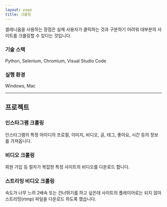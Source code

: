 ```yaml
---
layout: page
title: 크롤링
---
```


셀레니움을 사용하는 장점은 실제 사용자가 클릭하는 것과 구분하기 어려워 대부분의 사이트를 크롤링할 수 있다는 것입니다.  

### 기술 스택
Python, Selenium, Chromium, Visual Studio Code  

### 실행 환경
Windows, Mac  

---

## 프로젝트 

### 인스타그램 크롤링
인스타그램의 특정 아이디의 프로필, 이미지, 비디오, 글, 태그, 좋아요, 시간 등의 정보를 가져옵니다.  

### 비디오 크롤링
회원 가입 등 절차가 복잡한 특정 사이트의 비디오를 다운로드 합니다.  

### 스트리밍 비디오 크롤링
속도가 너무 느려 2배속 또는 건너뛰기를 하고 싶은데 사이트의 플레이어로는 되지 않아 스트리밍(rtmp) 파일을 다운로드 하도록 했습니다.  